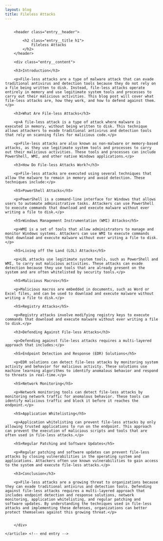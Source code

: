```yaml
---
layout: blog
title: Fileless Attacks
---
```



<div id="main" class="s-content__main large-8 column">
    <article class="entry">

        <header class="entry__header">

            <h2 class="entry__title h1">
                Fileless Attacks
            </h2>        
        </header>
        
        <div class="entry__content">
        
        <h3>Introduction</h3>

        <p>File-less attacks are a type of malware attack that can evade traditional antivirus and detection tools because they do not rely on a file being written to disk. Instead, file-less attacks operate entirely in memory and use legitimate system tools and processes to carry out their malicious activities. This blog post will cover what file-less attacks are, how they work, and how to defend against them.</p>

        <h3>What Are File-less Attacks</h3>

        <p>A file-less attack is a type of attack where malware is executed in memory, without being written to disk. This technique allows attackers to evade traditional antivirus and detection tools that rely on scanning files for malicious code.</p>

        <p>File-less attacks are also known as non-malware or memory-based attacks, as they use legitimate system tools and processes to carry out their malicious activities. These tools and processes can include PowerShell, WMI, and other native Windows applications.</p>

        <h3>How Do File-less Attacks Work?</h3>

        <p>File-less attacks are executed using several techniques that allow the malware to remain in memory and avoid detection. These techniques include:</p>

        <h5>PowerShell Attacks</h5>

        <p>PowerShell is a command-line interface for Windows that allows users to automate administrative tasks. Attackers can use PowerShell to execute commands that download and execute malware without ever writing a file to disk.</p>

        <h5>Windows Management Instrumentation (WMI) Attacks</h5>

        <p>WMI is a set of tools that allow administrators to manage and monitor Windows systems. Attackers can use WMI to execute commands that download and execute malware without ever writing a file to disk.</p>

        <h5>Living off the Land (LOL) Attacks</h5>

        <p>LOL attacks use legitimate system tools, such as PowerShell and WMI, to carry out malicious activities. These attacks can evade detection because they use tools that are already present on the system and are often whitelisted by security tools.</p>

        <h5>Malicious Macros</h5>

        <p>Malicious macros are embedded in documents, such as Word or Excel files, and can be used to download and execute malware without writing a file to disk.</p>

        <h5>Registry Attacks</h5>

        <p>Registry attacks involve modifying registry keys to execute commands that download and execute malware without ever writing a file to disk.</p>

        <h3>Defending Against File-less Attacks</h3>

        <p>Defending against file-less attacks requires a multi-layered approach that includes:</p>

        <h5>Endpoint Detection and Response (EDR) Solutions</h5>

        <p>EDR solutions can detect file-less attacks by monitoring system activity and behavior for malicious activity. These solutions use machine learning algorithms to identify anomalous behavior and respond to threats in real-time.</p>

        <h5>Network Monitoring</h5>

        <p>Network monitoring tools can detect file-less attacks by monitoring network traffic for anomalous behavior. These tools can identify malicious traffic and block it before it reaches the endpoint.</p>

        <h5>Application Whitelisting</h5>

        <p>Application whitelisting can prevent file-less attacks by only allowing trusted applications to run on the endpoint. This approach can prevent the execution of malicious scripts and tools that are often used in file-less attacks.</p>

        <h5>Regular Patching and Software Updates</h5>

        <p>Regular patching and software updates can prevent file-less attacks by closing vulnerabilities in the operating system and applications. Attackers often use known vulnerabilities to gain access to the system and execute file-less attacks.</p>

        <h3>Conclusion</h3>

        <p>File-less attacks are a growing threat to organizations because they can evade traditional antivirus and detection tools. Defending against file-less attacks requires a multi-layered approach that includes endpoint detection and response solutions, network monitoring, application whitelisting, and regular patching and software updates. By understanding the techniques used in file-less attacks and implementing these defenses, organizations can better protect themselves against this growing threat.</p>


        </div> 

    </article> <!-- end entry -->

</div> <!-- end main -->  